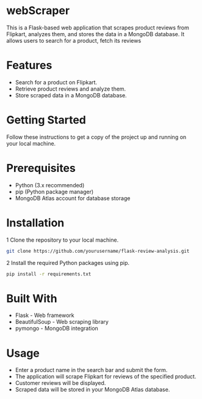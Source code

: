 # webScraper
This is a Flask-based web application that scrapes product reviews from Flipkart, analyzes them, and stores the data in a MongoDB database. It allows users to search for a product, fetch its reviews

# Features
* Search for a product on Flipkart.
* Retrieve product reviews and analyze them.
* Store scraped data in a MongoDB database.

# Getting Started
Follow these instructions to get a copy of the project up and running on your local machine. 

# Prerequisites
* Python (3.x recommended)
* pip (Python package manager)
* MongoDB Atlas account for database storage

# Installation
1 Clone the repository to your local machine.

```bash
git clone https://github.com/yourusername/flask-review-analysis.git
```
2 Install the required Python packages using pip.
```bash
pip install -r requirements.txt
```
# Built With
* Flask - Web framework
* BeautifulSoup - Web scraping library
* pymongo - MongoDB integration

 # Usage
* Enter a product name in the search bar and submit the form.
* The application will scrape Flipkart for reviews of the specified product.
* Customer reviews will be  displayed.
* Scraped data will be stored in your MongoDB Atlas database.
 


    





